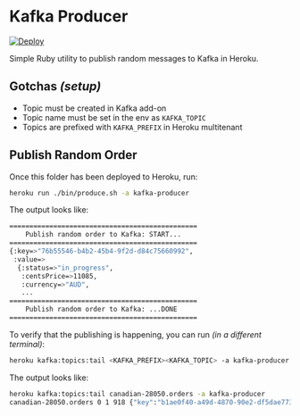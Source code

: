 # Kafka Producer

[![Deploy](https://www.herokucdn.com/deploy/button.svg)](https://heroku.com/deploy?template=https://github.com/Kalimaha/kafka-producer)

Simple Ruby utility to publish random messages to Kafka in Heroku.

## Gotchas _(setup)_

* Topic must be created in Kafka add-on
* Topic name must be set in the env as `KAFKA_TOPIC`
* Topics are prefixed with `KAFKA_PREFIX` in Heroku multitenant

## Publish Random Order

Once this folder has been deployed to Heroku, run:

```bash
heroku run ./bin/produce.sh -a kafka-producer
```

The output looks like:

```bash
===============================================
	Publish random order to Kafka: START...
===============================================
{:key=>"76b55546-b4b2-45b4-9f2d-d84c75660992",
 :value=>
  {:status=>"in_progress",
   :centsPrice=>11085,
   :currency=>"AUD",
   ...
===============================================
	Publish random order to Kafka: ...DONE
===============================================
```

To verify that the publishing is happening, you can run _(in a different terminal)_:

```bash
heroku kafka:topics:tail <KAFKA_PREFIX><KAFKA_TOPIC> -a kafka-producer
```

The output looks like:

```bash
heroku kafka:topics:tail canadian-28050.orders -a kafka-producer
canadian-28050.orders 0 1 918 {"key":"b1ae0f40-a49d-4870-90e2-df5dae773453","value":{"status":"in_progress","c
```
